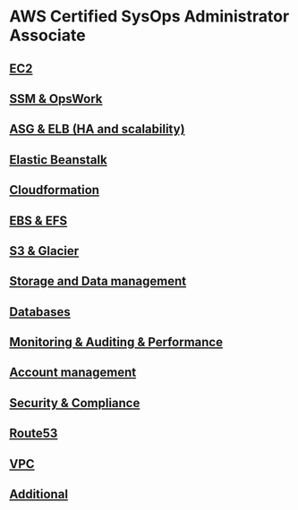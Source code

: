 # AWS Certified SysOps Administrator Associate

## [EC2](sections/ec2.md)

## [SSM & OpsWork](sections/ssm_and_opswork.md)

## [ASG & ELB (HA and scalability)](sections/asg_elb.md)

## [Elastic Beanstalk](sections/elastic_beanstalk.md)

## [Cloudformation](sections/cloudformation.md)

## [EBS & EFS](sections/ebs_and_efs.md)

## [S3 & Glacier](sections/s3.md)

## [Storage and Data management](sections/data_management.md)

## [Databases](sections/databases.md)

## [Monitoring & Auditing & Performance](sections/monitor_audit_performance.md)

## [Account management](sections/account_management.md)

## [Security & Compliance](sections/security_and_compliance.md)

## [Route53](sections/route53.md)

## [VPC](sections/vpc.md)

## [Additional](sections/additional.md)